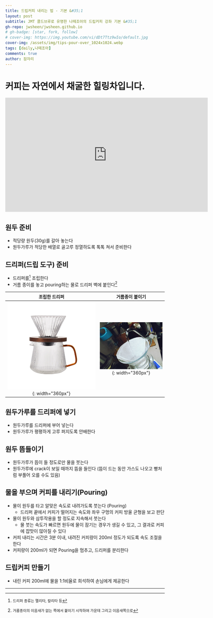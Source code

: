 ```yaml
---
title: 드립커피 내리는 법 - 기본 &#35;1
layout: post
subtitle: JMT 콜드브루로 유명한 나떼조아의 드립커피 강좌 기본 &#35;1
gh-repo: jwsheen/jwsheen.github.io
# gh-badge: [star, fork, follow]
# cover-img: https://img.youtube.com/vi/dDt7Ttz9wIo/default.jpg
cover-img: /assets/img/tips-pour-over_1024x1024.webp
tags: [daily,나떼조아]
comments: true
author: 잠자리
---
```


# 커피는 자연에서 채굴한 힐링차입니다.
<iframe width="640" height="360" src="https://www.youtube.com/embed/dDt7Ttz9wIo" title="드립커피 내리는 방법" frameborder="0" allow="accelerometer; autoplay; clipboard-write; encrypted-media; gyroscope; picture-in-picture; web-share" allowfullscreen></iframe>

## 원두 준비
* 적당량 원두(30g)를 갈아 놓는다
* 원두가루가 적당한 배열로 골고루 정열하도록 톡톡 쳐서 준비한다

## 드리퍼(드립 도구) 준비
* 드리퍼를[^1] 조립한다
* 거름 종이를 놓고 pouring하는 물로 드리퍼 벽에 붙인다[^2]

| 조립한 드리퍼 | 거름종이 붙이기 |
| :---: | :---: |
|![](/assets/img/coffee_dripper.webp){: width="360px"}|![](/assets/img/거름종이_붙인다.jfif){: width="360px"} |

## 원두가루를 드리퍼에 넣기
* 원두가루를 드리퍼에 부어 넣는다 
* 원두가루가 평평하게 고루 퍼지도록 안배한다

## 원두 뜸들이기
* 원두가루가 뜸이 들 정도로만 물을 붓는다
* 원두가루에 crack이 보일 때까지 뜸을 들인다 (뜸이 드는 동안 가스도 나오고 빵처럼 부풀어 오를 수도 있음)

## 물을 부으며 커피를 내리기(Pouring)
* 물이 원두를 타고 알맞은 속도로 내려가도록 붓는다 (Pouring)
    * 드리퍼 끝에서 커피가 떨어지는 속도와 좌우 구멍의 커피 방울 균형을 보고 판단
* 물이 원두와 삼투작용을 할 정도로 지속해서 붓는다 
    * 물 붓는 속도가 빠르면 원두에 물이 잠기는 경우가 생길 수 있고, 그 결과로 커피에 잡맛이 많아질 수 있다
* 커피 내리는 시간은 3분 이내, 내려진 커피량이 200ml 정도가 되도록 속도 조절을 한다
* 커피량이 200ml가 되면 Pouring을 멈추고, 드리퍼를 분리한다

## 드립커피 만들기
* 내린 커피 200ml에 물을 1:1비율로 희석하여 손님에게 제공한다


***
[^1]: <small>드리퍼 종류는 멜리타, 칼리타 등</small>  
[^2]: <small>거름종이의 이음새가 없는 쪽에서 붙이기 시작하여 가운데 그리고 이음새쪽으로</small>